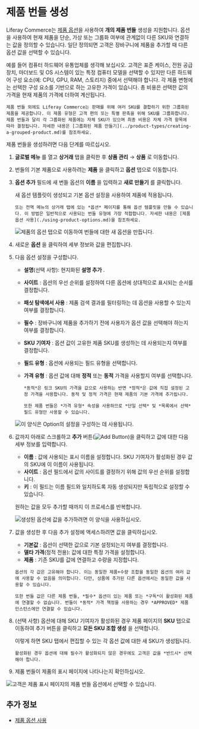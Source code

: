 # 제품 번들 생성

Liferay Commerce는 [제품 옵션](./using-product-options.md)을 사용하여 **개의 제품 번들** 생성을 지원합니다. 옵션을 사용하여 현재 제품을 단순, 가상 또는 그룹화 여부에 관계없이 다른 SKU와 연결하는 값을 정의할 수 있습니다. 일단 정의되면 고객은 장바구니에 제품을 추가할 때 다른 옵션 값을 선택할 수 있습니다.

예를 들어 컴퓨터 하드웨어 유통업체를 생각해 보십시오. 고객은 표준 케이스, 전원 공급 장치, 마더보드 및 OS 시스템이 있는 특정 컴퓨터 모델을 선택할 수 있지만 다른 하드웨어 구성 요소(예: CPU, GPU, RAM, 스토리지) 중에서 선택해야 합니다. 각 제품 변형에는 선택한 구성 요소를 기반으로 하는 고유한 가격이 있습니다. 총 비용은 선택한 값의 가격을 현재 제품의 가격에 더하여 계산됩니다.

```{note}
제품 번들 외에도 Liferay Commerce는 판매를 위해 여러 SKU를 결합하기 위한 그룹화된 제품을 제공합니다. 이 제품 유형은 고객 편의 또는 특별 판촉을 위해 SKU를 그룹화합니다. 제품 번들과 달리 각 그룹화된 제품에는 자체 SKU가 있으며 최종 비용은 자체 가격 항목에 따라 결정됩니다. 자세한 내용은 [그룹화된 제품 만들기](../product-types/creating-a-grouped-product.md)를 참조하세요.
```

제품 번들을 생성하려면 다음 단계를 따르십시오.

1. **글로벌 메뉴** 를 열고 **상거래** 탭을 클릭한 후 **상품 관리** &rarr; **상품** 로 이동합니다.

1. 번들의 기본 제품으로 사용하려는 **제품** 을 클릭하고 **옵션** 탭으로 이동합니다.

1. **옵션 추가** 필드에 새 번들 옵션의 **이름** 을 입력하고 **새로 만들기** 를 클릭합니다.

   새 옵션 템플릿이 생성되고 기본 옵션 설정을 사용하여 제품에 적용됩니다.

   ```{tip}
   또는 전역 메뉴의 상거래 탭에 있는 *옵션* 페이지를 통해 옵션 템플릿을 만들 수 있습니다. 이 방법은 일반적으로 사용되는 번들 유형에 가장 적합합니다. 자세한 내용은 [제품 옵션 사용](./using-product-options.md)을 참조하세요.
   ```

   ![제품의 옵션 탭으로 이동하여 번들에 대한 새 옵션을 만듭니다.](./creating-product-bundles/images/01.png)

1. 새로운 **옵션** 을 클릭하여 세부 정보와 값을 편집합니다.

1. 다음 옵션 설정을 구성합니다.

   * **설명**(선택 사항): 현지화된 **설명 추가** .
   * **사이트** : 옵션의 우선 순위를 설정하여 다른 옵션에 상대적으로 표시되는 순서를 결정합니다.
   * **패싯 탐색에서 사용** : 제품 검색 결과를 필터링하는 데 옵션을 사용할 수 있는지 여부를 결정합니다.
   * **필수** : 장바구니에 제품을 추가하기 전에 사용자가 옵션 값을 선택해야 하는지 여부를 결정합니다.
   * **SKU 기여자** : 옵션 값이 고유한 제품 SKU를 생성하는 데 사용되는지 여부를 결정합니다.
   * **필드 유형** : 옵션에 사용되는 필드 유형을 선택합니다.
   * **가격 유형** : 옵션 값에 대해 **정적** 또는 **동적** 가격을 사용할지 여부를 선택합니다.

      ```{note}
      *동적*은 링크 SKU의 가격을 값으로 사용하는 반면 *정적*은 값에 직접 설정된 고정 가격을 사용합니다. 동적 및 정적 가격은 현재 제품의 기본 가격에 추가됩니다.

      또한 제품 번들은 *가격 유형* 속성을 사용하므로 *단일 선택* 및 *목록에서 선택* 필드 유형만 사용할 수 있습니다.
      ```

   ![이 양식은 Option의 설정을 구성하는 데 사용됩니다.](./creating-product-bundles/images/02.png)

1. 값까지 아래로 스크롤하고 **추가** 버튼(![Add Button](../../../images/icon-add.png))을 클릭하고 값에 대한 다음 세부 정보를 입력합니다.

   * **이름** : 값에 사용되는 표시 이름을 설정합니다. SKU 기여자가 활성화된 경우 값의 SKU에 이 이름이 사용됩니다.
   * **사이트** : 옵션 필드에서 값의 사이트를 결정하기 위해 값의 우선 순위를 설정합니다.
   * **키** : 이 필드는 이름 필드와 일치하도록 자동 생성되지만 독립적으로 설정할 수 있습니다.

   원하는 값을 모두 추가할 때까지 이 프로세스를 반복합니다.

   ![생성된 옵션에 값을 추가하려면 이 양식을 사용하십시오.](./creating-product-bundles/images/03.png)

1. 값을 생성한 후 다음 추가 설정에 액세스하려면 값을 클릭하십시오.

   * **기본값** : 옵션이 선택한 값으로 기본 설정되는지 여부를 결정합니다.
   * **델타 가격**(정적 전용): 값에 대한 특정 가격을 설정합니다.
   * **제품** : 기존 SKU를 값에 연결하고 수량을 지정합니다.

   ```{important}
   옵션의 각 값은 고유해야 합니다. 이는 동일한 제품+수량 조합을 동일한 옵션의 여러 값에 사용할 수 없음을 의미합니다. 다만, 상품에 추가된 다른 옵션에서는 동일한 값을 사용할 수 있습니다.

   또한 번들 값은 다른 제품 번들, *필수* 옵션이 있는 제품 또는 *구독*이 활성화된 제품에 연결할 수 없습니다. 번들이 *동적* 가격 책정을 사용하는 경우 *APPROVED* 제품 인스턴스에만 연결할 수 있습니다.
   ```

1. (선택 사항) 옵션에 대해 SKU 기여자가 활성화된 경우 제품 페이지의 **SKU** 탭으로 이동하여 추가 버튼을 클릭하고 **모든 SKU 조합 생성** 을 선택합니다.

   이렇게 하면 SKU 탭에서 편집할 수 있는 각 옵션 값에 대한 새 SKU가 생성됩니다.

   ```{important}
   활성화된 경우 옵션에 대해 필수가 활성화되지 않은 경우에도 고객은 값을 *반드시* 선택해야 합니다.
   ```

1. 제품 번들이 제품의 표시 페이지에 나타나는지 확인하십시오.

![고객은 제품 표시 페이지의 제품 번들 옵션에서 선택할 수 있습니다.](./creating-product-bundles/images/04.png)

## 추가 정보

* [제품 옵션 사용](./using-product-options.md)
